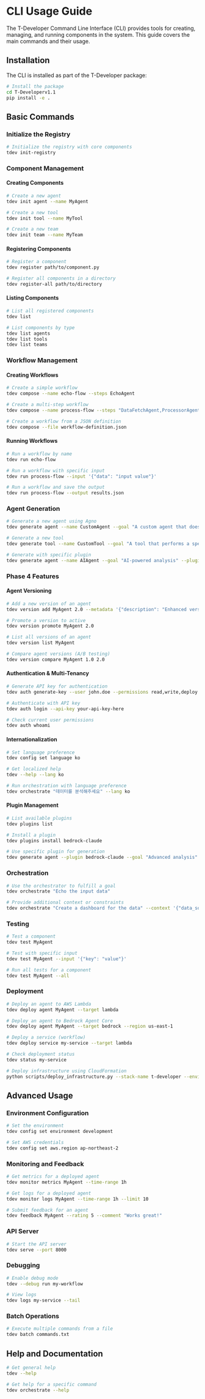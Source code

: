 # CLI Usage Guide

The T-Developer Command Line Interface (CLI) provides tools for creating, managing, and running components in the system. This guide covers the main commands and their usage.

## Installation

The CLI is installed as part of the T-Developer package:

```bash
# Install the package
cd T-Developerv1.1
pip install -e .
```

## Basic Commands

### Initialize the Registry

```bash
# Initialize the registry with core components
tdev init-registry
```

### Component Management

#### Creating Components

```bash
# Create a new agent
tdev init agent --name MyAgent

# Create a new tool
tdev init tool --name MyTool

# Create a new team
tdev init team --name MyTeam
```

#### Registering Components

```bash
# Register a component
tdev register path/to/component.py

# Register all components in a directory
tdev register-all path/to/directory
```

#### Listing Components

```bash
# List all registered components
tdev list

# List components by type
tdev list agents
tdev list tools
tdev list teams
```

### Workflow Management

#### Creating Workflows

```bash
# Create a simple workflow
tdev compose --name echo-flow --steps EchoAgent

# Create a multi-step workflow
tdev compose --name process-flow --steps "DataFetchAgent,ProcessorAgent,OutputAgent"

# Create a workflow from a JSON definition
tdev compose --file workflow-definition.json
```

#### Running Workflows

```bash
# Run a workflow by name
tdev run echo-flow

# Run a workflow with specific input
tdev run process-flow --input '{"data": "input value"}'

# Run a workflow and save the output
tdev run process-flow --output results.json
```

### Agent Generation

```bash
# Generate a new agent using Agno
tdev generate agent --name CustomAgent --goal "A custom agent that does something specific"

# Generate a new tool
tdev generate tool --name CustomTool --goal "A tool that performs a specific operation"

# Generate with specific plugin
tdev generate agent --name AIAgent --goal "AI-powered analysis" --plugin bedrock-claude
```

### Phase 4 Features

#### Agent Versioning

```bash
# Add a new version of an agent
tdev version add MyAgent 2.0 --metadata '{"description": "Enhanced version"}'

# Promote a version to active
tdev version promote MyAgent 2.0

# List all versions of an agent
tdev version list MyAgent

# Compare agent versions (A/B testing)
tdev version compare MyAgent 1.0 2.0
```

#### Authentication & Multi-Tenancy

```bash
# Generate API key for authentication
tdev auth generate-key --user john.doe --permissions read,write,deploy

# Authenticate with API key
tdev auth login --api-key your-api-key-here

# Check current user permissions
tdev auth whoami
```

#### Internationalization

```bash
# Set language preference
tdev config set language ko

# Get localized help
tdev --help --lang ko

# Run orchestration with language preference
tdev orchestrate "데이터를 분석해주세요" --lang ko
```

#### Plugin Management

```bash
# List available plugins
tdev plugins list

# Install a plugin
tdev plugins install bedrock-claude

# Use specific plugin for generation
tdev generate agent --plugin bedrock-claude --goal "Advanced analysis"
```

### Orchestration

```bash
# Use the orchestrator to fulfill a goal
tdev orchestrate "Echo the input data"

# Provide additional context or constraints
tdev orchestrate "Create a dashboard for the data" --context '{"data_source": "api", "format": "web"}'
```

### Testing

```bash
# Test a component
tdev test MyAgent

# Test with specific input
tdev test MyAgent --input '{"key": "value"}'

# Run all tests for a component
tdev test MyAgent --all
```

### Deployment

```bash
# Deploy an agent to AWS Lambda
tdev deploy agent MyAgent --target lambda

# Deploy an agent to Bedrock Agent Core
tdev deploy agent MyAgent --target bedrock --region us-east-1

# Deploy a service (workflow)
tdev deploy service my-service --target lambda

# Check deployment status
tdev status my-service

# Deploy infrastructure using CloudFormation
python scripts/deploy_infrastructure.py --stack-name t-developer --environment dev
```

## Advanced Usage

### Environment Configuration

```bash
# Set the environment
tdev config set environment development

# Set AWS credentials
tdev config set aws.region ap-northeast-2
```

### Monitoring and Feedback

```bash
# Get metrics for a deployed agent
tdev monitor metrics MyAgent --time-range 1h

# Get logs for a deployed agent
tdev monitor logs MyAgent --time-range 1h --limit 10

# Submit feedback for an agent
tdev feedback MyAgent --rating 5 --comment "Works great!"
```

### API Server

```bash
# Start the API server
tdev serve --port 8000
```

### Debugging

```bash
# Enable debug mode
tdev --debug run my-workflow

# View logs
tdev logs my-service --tail
```

### Batch Operations

```bash
# Execute multiple commands from a file
tdev batch commands.txt
```

## Help and Documentation

```bash
# Get general help
tdev --help

# Get help for a specific command
tdev orchestrate --help
```